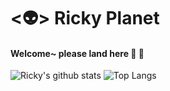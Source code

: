 # <:alien:> Ricky Planet 

#### Welcome~ please land here :rocket: :rocket:
![Ricky's github stats](https://github-readme-stats.vercel.app/api?username=shit6333&theme=flag-india)
![Top Langs](https://github-readme-stats.vercel.app/api/top-langs/?username=shit6333&theme=flag-india&layout=compact)


